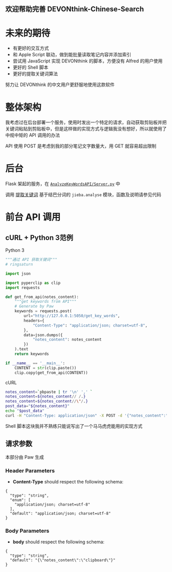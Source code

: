 欢迎帮助完善 DEVONthink-Chinese-Search
---

# 未来的期待

* 有更好的交互方式
* 和 Apple Script 联动，做到能批量读取笔记内容并添加索引 
* 尝试用 JavaScript 实现 DEVONthink 的脚本，方便没有 Alfred 的用户使用
* 更好的 Shell 脚本
* 更好的提取关键词算法

努力让 DEVONthink 的中文用户更舒服地使用这款软件

# 整体架构

我考虑过在后台部署一个服务，使用时发出一个特定的请求，自动获取剪贴板并把关键词粘贴到剪贴板中，但是这样做的实现方式与逻辑我没有想好，所以就使用了中规中矩的 API 调用的办法

API 使用 POST 是考虑到我的部分笔记文字数量大，用 GET 就容易超出限制

# 后台

Flask 架起的服务，在 [`AnalyzeKeyWordsAPI/Server.py`](https://github.com/ringsaturn/DEVONthink-Chinese-Search/blob/master/AnalyzeKeyWordsAPI/Server.py) 中

调用 [提取关键词](https://github.com/ringsaturn/DEVONthink-Chinese-Search/blob/master/AnalyzeKeyWordsAPI/AnalyzeKeyWords.py) 基于结巴分词的 `jieba.analyse` 模块，函数及说明请参见代码

# 前台 API 调用

## cURL + Python 3范例

Python 3

```python
"""通过 API 获取关键词"""
# ringsaturn

import json

import pyperclip as clip
import requests

def get_from_api(notes_content):
    """get keywords from API"""
    # Generate by Paw
    keywords = requests.post(
        url="http://127.0.0.1:5050/get_key_words",
        headers={
            "Content-Type": "application/json; charset=utf-8",
        },
        data=json.dumps({
            "notes_content": notes_content
        })
    ).text
    return keywords

if __name__ == '__main__':
    CONTENT = str(clip.paste())
    clip.copy(get_from_api(CONTENT))
```

cURL

```sh
notes_content=`pbpaste | tr '\n' ',' `
notes_content=${notes_content// /.}
notes_content=${notes_content//\"/.}
post_data="${notes_content}"
echo "$post_data"
curl -H "Content-Type: application/json" -X POST -d '{"notes_content":"'""$notes_content""'"}' http://127.0.0.1:5050/get_key_words | pbcopy
```

Shell 脚本这块我并不熟练只能说写出了一个马马虎虎能用的实现方式

## 请求参数

本部分由 Paw 生成

### Header Parameters

- **Content-Type** should respect the following schema:

```
{
  "type": "string",
  "enum": [
    "application/json; charset=utf-8"
  ],
  "default": "application/json; charset=utf-8"
}
```

### Body Parameters

- **body** should respect the following schema:

```
{
  "type": "string",
  "default": "{\"notes_content\":\"clipboard\"}"
}
```

